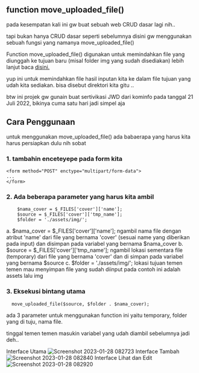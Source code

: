 
## function move_uploaded_file()
pada kesempatan kali ini gw buat sebuah web CRUD dasar lagi nih..

tapi bukan hanya CRUD dasar seperti sebelumnya disini gw menggunakan sebuah fungsi yang namanya move_uploaded_file()

Function move_uploaded_file() digunakan untuk memindahkan file yang diunggah ke tujuan baru (misal folder img yang sudah disediakan)
lebih lanjut baca [disini.](https://www.w3schools.com/php/func_filesystem_move_uploaded_file.asp)

yup ini untuk memindahkan file hasil inputan kita ke dalam file tujuan yang udah kita sediakan. bisa disebut direktori kita gitu ..

btw ini projek gw gunain buat sertivikasi JWD dari kominfo pada tanggal 21 Juli 2022, bikinya cuma satu hari jadi simpel aja 

## Cara Penggunaan

untuk menggunakan move_uploaded_file()
ada babaerapa yang harus kita harus persiapkan dulu nih sobat 

### 1. tambahin enceteyepe pada form kita
```
<form method="POST" enctype="multipart/form-data">
...
</form>
```
### 2. Ada beberapa parameter yang harus kita ambil
```
    $nama_cover = $_FILES['cover']['name'];
    $source = $_FILES['cover']['tmp_name'];
    $folder = './assets/img/';
```
  a. $nama_cover = $_FILES['cover']['name']; ngambil nama file dengan atribut 'name' dari file yang bernama 'cover' (sesuai name yang diberikan pada input) dan disimpan pada variabel yang bernama $nama_cover
  b. $source = $_FILES['cover']['tmp_name']; ngambil lokasi sementara file (temporary) dari file yang bernama 'cover' dan di simpan pada variabel yang bernama $source
  c. $folder = './assets/img/'; lokasi tujuan temen temen mau menyimpan file yang sudah diinput pada contoh ini adalah assets lalu img
  
 ### 3. Eksekusi bintang utama 
 ```
   move_uploaded_file($source, $folder . $nama_cover);
 ```
 ada 3 parameter untuk menggunakan function ini yaitu temporary, folder yang di tuju, nama file.

tinggal temen temen masukin variabel yang udah diambil sebelumnya 
jadi deh..




Interface Utama
![Screenshot 2023-01-28 082723](https://user-images.githubusercontent.com/94840764/215234939-9cabba85-8d6a-4ec3-a184-46178627c5a0.png)
Interface Tambah
![Screenshot 2023-01-28 082840](https://user-images.githubusercontent.com/94840764/215234941-be72622d-cf05-418b-aaf0-e40793e80cff.png)
Interface Lihat dan Edit
![Screenshot 2023-01-28 082920](https://user-images.githubusercontent.com/94840764/215234938-604ca695-0251-4214-a7e0-f31647ae3bb5.png)
